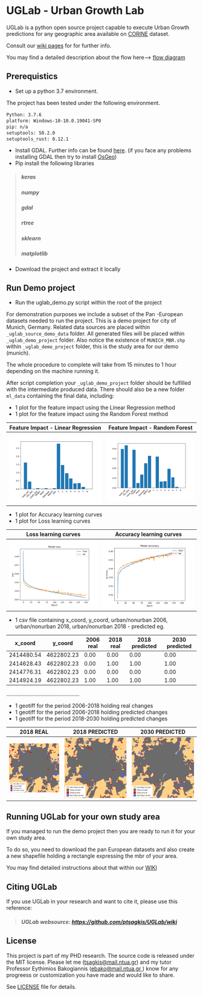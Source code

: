 # UGLab - Urban Growth Lab

UGLab is a python open source project capable to execute Urban Growth predictions for any geographic area available on [CORINE](https://land.copernicus.eu/pan-european/corine-land-cover) dataset. 

Consult our [wiki pages](https://github.com/ptsagkis/UGLab/wiki/) for for further info.

You may find a detailed description about the flow here--> [flow diagram](https://github.com/ptsagkis/UGLab/wiki/UGLab---Flow-diagram)
## Prerequistics
- Set up a python 3.7 environment.

The project has been tested under the following environment.
```
Python: 3.7.6
platform: Windows-10-10.0.19041-SP0
pip: n/a
setuptools: 58.2.0
setuptools_rust: 0.12.1
```


- Install GDAL. Further info can be found [here](https://pypi.org/project/GDAL/). (if you face any problems installing GDAL then try to install [OsGeo](https://www.osgeo.org/projects/osgeo4w/))
- Pip install the following libraries
 >##### keras
 >##### numpy
 >##### gdal
 >##### rtree
 >##### sklearn
 >##### matplotlib
- Download the project and extract it locally

## Run Demo project 
- Run the uglab_demo.py script within the root of the project

For demonstration purposes we include a subset of the Pan -European datasets needed to run the project.
This is a demo project for city of Munich, Germany. 
Related data sources are placed within `_uglab_source_demo_data` folder.
All generated files will be placed within `_uglab_demo_project` folder.
Also notice the existence of `MUNICH_MBR.shp` within `_uglab_demo_project` folder, this is the study area for our demo (munich).

The whole procedure to complete will take from 15 minutes to 1 hour depending on the machine running it. 

After script completion your  `_uglab_demo_project` folder should be fulfilled with the intermediate produced data.
There should also be a new folder `ml_data` containing the final data, including:
- 1 plot for the feature impact using the Linear Regression method
- 1 plot for the feature impact using the Random Forest method


| Feature Impact - Linear Regression  |  Feature Impact - Random Forest |
:------------------------------------:|:-------------------------------:|
![](https://raw.githubusercontent.com/ptsagkis/UGLab/master/Docs/FEATURE_IMPACT_LR.png)  |  ![](https://raw.githubusercontent.com/ptsagkis/UGLab/master/Docs/FEATURE_IMPACT_RF.png)  


- 1 plot for Accuracy learning curves
- 1 plot for Loss learning curves


| Loss learning curves                |  Accuracy learning curves       |
:------------------------------------:|:-------------------------------:|
![](https://raw.githubusercontent.com/ptsagkis/UGLab/master/Docs/val_loss.png)  |  ![](https://raw.githubusercontent.com/ptsagkis/UGLab/master/Docs/val_accuracy.png)  

- 1 csv file containing x_coord, y_coord, urban/nonurban 2006, urban/nonurban 2018, urban/nonurban 2018 - predicted
eg.

| x_coord    | y_coord    | 2006 real | 2018 real | 2018 predicted | 2030 predicted |
|------------|------------|-----------|-----------|----------------|----------------|
| 2414480.54 | 4622802.23 | 0.00      | 0.00      | 0.00           | 0.00           |
| 2414628.43 | 4622802.23 | 0.00      | 1.00      | 1.00           | 1.00           |
| 2414776.31 | 4622802.23 | 0.00      | 0.00      | 0.00           | 0.00           |
| 2414924.19 | 4622802.23 | 1.00      | 1.00      | 1.00           | 1.00           |

................................................

- 1 geotiff for the period 2006-2018 holding real changes
- 1 geotiff for the period 2006-2018 holding predicted changes
- 1 geotiff for the period 2018-2030 holding predicted changes

|     2018 REAL                  |  2018 PREDICTED           |    2030 PREDICTED  
:-------------------------:|:-------------------------:|:-------------------------:
![](https://raw.githubusercontent.com/ptsagkis/UGLab/master/Docs/2018_real.png)  |  ![](https://raw.githubusercontent.com/ptsagkis/UGLab/master/Docs/2018_predicted.png)  | ![](https://raw.githubusercontent.com/ptsagkis/UGLab/master/Docs/2030_predicted.png)

## Running UGLab for your own study area

If you managed to run the demo project then you are ready to run it for your own study area.

To do so, you need to download the pan European datasets and also create a new shapefile holding a rectangle expressing the mbr of your area.

You may find detailed instructions about that within our [WIKI](https://github.com/ptsagkis/UGLab/wiki/UGLab---Pan-European-Sources---Open-Data)

## Citing UGLab

If you use UGLab in your research and want to cite it, please use this reference:
>##### UGLab websource: https://github.com/ptsagkis/UGLab/wiki

## License

This project is part of my PHD research. The source code is released under the MIT license.  Please let me ([tsagkis@mail.ntua.gr](mailto:tsagkis@ntua.gr)) and my tutor Professor Eythimios Bakogiannis ([ebako@mail.ntua.gr ](mailto:xxx@ntua.gr)) know for any progreess or customization you have made and would like to share. 

See [LICENSE](LICENSE) file for details.


